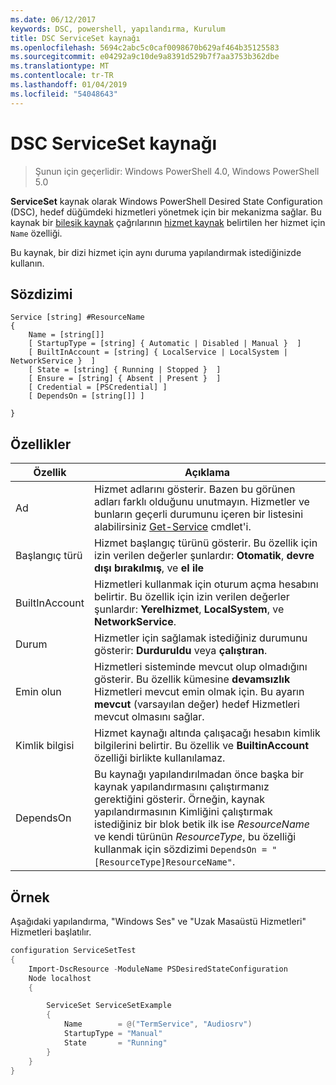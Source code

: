 ```yaml
---
ms.date: 06/12/2017
keywords: DSC, powershell, yapılandırma, Kurulum
title: DSC ServiceSet kaynağı
ms.openlocfilehash: 5694c2abc5c0caf0098670b629af464b35125583
ms.sourcegitcommit: e04292a9c10de9a8391d529b7f7aa3753b362dbe
ms.translationtype: MT
ms.contentlocale: tr-TR
ms.lasthandoff: 01/04/2019
ms.locfileid: "54048643"
---
```

# <a name="dsc-serviceset-resource"></a>DSC ServiceSet kaynağı

> Şunun için geçerlidir: Windows PowerShell 4.0, Windows PowerShell 5.0

**ServiceSet** kaynak olarak Windows PowerShell Desired State Configuration (DSC), hedef düğümdeki hizmetleri yönetmek için bir mekanizma sağlar. Bu kaynak bir [bileşik kaynak](../../../resources/authoringResourceComposite.md) çağrılarının [hizmet kaynak](serviceResource.md) belirtilen her hizmet için `Name` özelliği.

Bu kaynak, bir dizi hizmet için aynı duruma yapılandırmak istediğinizde kullanın.

## <a name="syntax"></a>Sözdizimi

```
Service [string] #ResourceName
{
    Name = [string[]]
    [ StartupType = [string] { Automatic | Disabled | Manual }  ]
    [ BuiltInAccount = [string] { LocalService | LocalSystem | NetworkService }  ]
    [ State = [string] { Running | Stopped }  ]
    [ Ensure = [string] { Absent | Present }  ]
    [ Credential = [PSCredential] ]
    [ DependsOn = [string[]] ]

}
```

## <a name="properties"></a>Özellikler

|  Özellik  |  Açıklama   |
|---|---|
| Ad| Hizmet adlarını gösterir. Bazen bu görünen adları farklı olduğunu unutmayın. Hizmetler ve bunların geçerli durumunu içeren bir listesini alabilirsiniz [Get-Service](https://technet.microsoft.com/library/hh849804.aspx) cmdlet'i.|
| Başlangıç türü| Hizmet başlangıç türünü gösterir. Bu özellik için izin verilen değerler şunlardır: **Otomatik**, **devre dışı bırakılmış**, ve **el ile**|
| BuiltInAccount| Hizmetleri kullanmak için oturum açma hesabını belirtir. Bu özellik için izin verilen değerler şunlardır: **Yerelhizmet**, **LocalSystem**, ve **NetworkService**.|
| Durum| Hizmetler için sağlamak istediğiniz durumunu gösterir: **Durduruldu** veya **çalıştıran**.|
| Emin olun| Hizmetleri sisteminde mevcut olup olmadığını gösterir. Bu özellik kümesine **devamsızlık** Hizmetleri mevcut emin olmak için. Bu ayarın **mevcut** (varsayılan değer) hedef Hizmetleri mevcut olmasını sağlar.|
| Kimlik bilgisi| Hizmet kaynağı altında çalışacağı hesabın kimlik bilgilerini belirtir. Bu özellik ve **BuiltinAccount** özelliği birlikte kullanılamaz.|
| DependsOn| Bu kaynağı yapılandırılmadan önce başka bir kaynak yapılandırmasını çalıştırmanız gerektiğini gösterir. Örneğin, kaynak yapılandırmasının Kimliğini çalıştırmak istediğiniz bir blok betik ilk ise *ResourceName* ve kendi türünün *ResourceType*, bu özelliği kullanmak için sözdizimi `DependsOn = "[ResourceType]ResourceName"`.|



## <a name="example"></a>Örnek

Aşağıdaki yapılandırma, "Windows Ses" ve "Uzak Masaüstü Hizmetleri" Hizmetleri başlatılır.

```powershell
configuration ServiceSetTest
{
    Import-DscResource -ModuleName PSDesiredStateConfiguration
    Node localhost
    {

        ServiceSet ServiceSetExample
        {
            Name        = @("TermService", "Audiosrv")
            StartupType = "Manual"
            State       = "Running"
        }
    }
}
```

